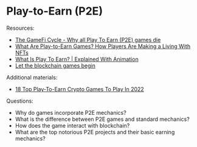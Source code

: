 # Play-to-Earn (P2E)

Resources:

* [The GameFi Cycle - Why all Play To Earn (P2E) games die](https://www.youtube.com/watch?v=0Bq-jmK1O-k)
* [What Are Play-to-Earn Games? How Players Are Making a Living With NFTs](https://decrypt.co/resources/what-are-play-to-earn-games-how-players-are-making-a-living-with-nfts)
* [What Is Play To Earn? | Explained With Animation](https://www.youtube.com/watch?v=dYK-_mpvgOw)
* [Let the blockchain games begin](https://zipmex.com/learn/the-future-of-blockchain-gaming/)

Additional  materials:
* [18 Top Play-To-Earn Crypto Games To Play In 2022](https://zipmex.com/learn/top-play-to-earn-crypto-games/)



Questions:
* Why do games incorporate P2E mechanics?
* What is the difference between P2E games and standard mechanics?
* How does the game interact with blockchain? 
* What are the top notorious P2E projects and their basic earning mechanics? 
